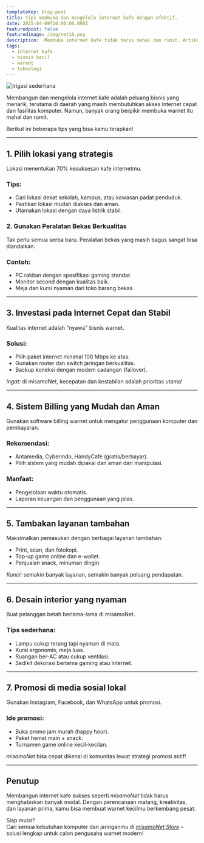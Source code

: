 ```yaml
---
templateKey: blog-post
title: Tips membuka dan mengelola internet kafe dengan efektif.
date: 2025-04-09T10:00:00.000Z  
featuredpost: false
featuredimage: /img/net10.png
description:  Membuka internet kafe tidak harus mahal dan rumit. Artikel ini membahas berbagai tips sederhana namun efektif untuk membangun dan mengelola internet kafe misamoNet, khususnya bagi pemula.
tags:
  - internet kafe 
  - bisnis kecil
  - warnet
  - teknologi 
---
```

![irigasi sederhana](/img/nana.png)

Membangun dan mengelola internet kafe adalah peluang bisnis yang menarik, terutama di daerah yang masih membutuhkan akses internet cepat dan fasilitas komputer. Namun, banyak orang berpikir membuka warnet itu mahal dan rumit.

Berikut ini beberapa tips yang bisa kamu terapkan!

---

## 1. Pilih lokasi yang strategis

Lokasi menentukan 70% kesuksesan kafe internetmu.

### Tips:
- Cari lokasi dekat sekolah, kampus, atau kawasan padat penduduk.
- Pastikan lokasi mudah diakses dan aman.
- Utamakan lokasi dengan daya listrik stabil.

### 2. Gunakan Peralatan Bekas Berkualitas

Tak perlu semua serba baru. Peralatan bekas yang masih bagus sangat bisa diandalkan.
### Contoh:
- PC rakitan dengan spesifikasi gaming standar.
- Monitor second dengan kualitas baik.
- Meja dan kursi nyaman dari toko barang bekas.

---

## 3. Investasi pada Internet Cepat dan Stabil

Kualitas internet adalah "nyawa" bisnis warnet.

### Solusi:
- Pilih paket internet minimal 100 Mbps ke atas.
- Gunakan router dan switch jaringan berkualitas.
- Backup koneksi dengan modem cadangan (failover).

*Ingat:* di misamoNet, kecepatan dan kestabilan adalah prioritas utama!

---

## 4. Sistem Billing yang Mudah dan Aman

Gunakan software billing warnet untuk mengatur penggunaan komputer dan pembayaran.

### Rekomendasi:
- Antamedia, Cyberindo, HandyCafe (gratis/berbayar).
- Pilih sistem yang mudah dipakai dan aman dari manipulasi.

### Manfaat:
- Pengelolaan waktu otomatis.
- Laporan keuangan dan penggunaan yang jelas.

---

## 5. Tambakan layanan tambahan 

Maksimalkan pemasukan dengan berbagai layanan tambahan:

- Print, scan, dan fotokopi.
- Top-up game online dan e-wallet.
- Penjualan snack, minuman dingin.

*Kunci:* semakin banyak layanan, semakin banyak peluang pendapatan.

---

## 6. Desain interior yang nyaman

Buat pelanggan betah berlama-lama di misamoNet.

### Tips sederhana:
- Lampu cukup terang tapi nyaman di mata.
- Kursi ergonomis, meja luas.
- Ruangan ber-AC atau cukup ventilasi.
- Sedikit dekorasi bertema gaming atau internet.

---

## 7. Promosi di media sosial lokal

Gunakan Instagram, Facebook, dan WhatsApp untuk promosi.

### Ide promosi:
- Buka promo jam murah (happy hour).
- Paket hemat main + snack.
- Turnamen game online kecil-kecilan.

*misamoNet* bisa cepat dikenal di komunitas lewat strategi promosi aktif!

---

## Penutup

Membangun internet kafe sukses seperti *misamoNet* tidak harus menghabiskan banyak modal. Dengan perencanaan matang, kreativitas, dan layanan prima, kamu bisa membuat warnet kecilmu berkembang pesat.

Siap mulai?  
Cari semua kebutuhan komputer dan jaringanmu di [*misamoNet Store*](https://misamonet.id) – solusi lengkap untuk calon pengusaha warnet modern!


